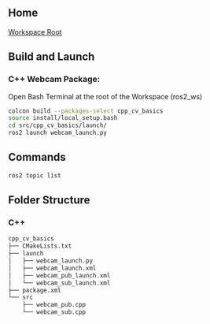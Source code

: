 ## Home
[Workspace Root](../../)

## Build and Launch
### C++ Webcam Package:
Open Bash Terminal at the root of the Workspace (ros2_ws)
```bash
colcon build --packages-select cpp_cv_basics
source install/local_setup.bash
cd src/cpp_cv_basics/launch/
ros2 launch webcam_launch.py
```

## Commands
```bash
ros2 topic list
```

## Folder Structure
### C++
```md
cpp_cv_basics
├── CMakeLists.txt
├── launch
│   ├── webcam_launch.py
│   ├── webcam_launch.xml
│   ├── webcam_pub_launch.xml
│   └── webcam_sub_launch.xml
├── package.xml
└── src
    ├── webcam_pub.cpp
    └── webcam_sub.cpp
```
